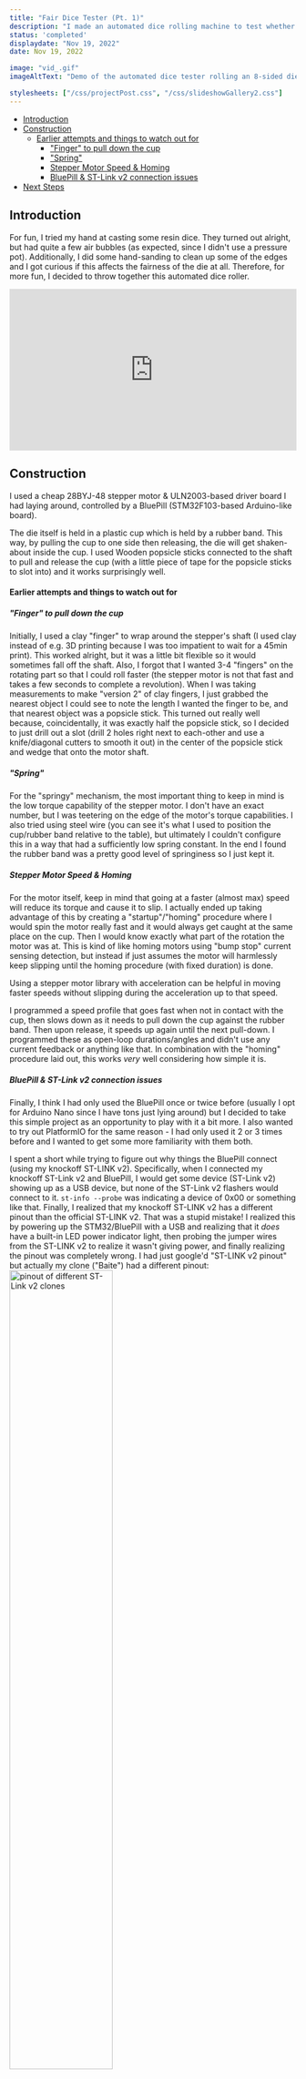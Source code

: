 ```yaml
---
title: "Fair Dice Tester (Pt. 1)"
description: "I made an automated dice rolling machine to test whether a die is fair or not (1-day build).  This is part 1, which covers only the mechanical build (not computer vision)."
status: 'completed'
displaydate: "Nov 19, 2022"
date: Nov 19, 2022

image: "vid_.gif"
imageAltText: "Demo of the automated dice tester rolling an 8-sided die."

stylesheets: ["/css/projectPost.css", "/css/slideshowGallery2.css"]
---
```


- [Introduction](#introduction)
- [Construction](#construction)
    - [Earlier attempts and things to watch out for](#earlier-attempts-and-things-to-watch-out-for)
      - ["Finger" to pull down the cup](#finger-to-pull-down-the-cup)
      - ["Spring"](#spring)
      - [Stepper Motor Speed \& Homing](#stepper-motor-speed--homing)
      - [BluePill \& ST-Link v2 connection issues](#bluepill--st-link-v2-connection-issues)
- [Next Steps](#next-steps)

## Introduction

For fun, I tried my hand at casting some resin dice.  They turned out alright, but had quite a few air bubbles (as expected, since I didn't use a pressure pot).  Additionally, I did some hand-sanding to clean up some of the edges and I got curious if this affects the fairness of the die at all.  Therefore, for more fun, I decided to throw together this automated dice roller.

<iframe src="https://www.youtube.com/embed/gvjzX1176rY" title="YouTube video player" frameborder="0" allow="accelerometer; autoplay; clipboard-write; encrypted-media; gyroscope; picture-in-picture" allowfullscreen style="width:100%; max-width:560px; aspect-ratio: 560/315; margin-left: auto; margin-right: auto; display: block;"></iframe>

## Construction
I used a cheap 28BYJ-48 stepper motor & ULN2003-based driver board I had laying around, controlled by a BluePill (STM32F103-based Arduino-like board).

The die itself is held in a plastic cup which is held by a rubber band.  This way, by pulling the cup to one side then releasing, the die will get shaken-about inside the cup.  I used Wooden popsicle sticks connected to the shaft to pull and release the cup (with a little piece of tape for the popsicle sticks to slot into) and it works surprisingly well.

#### Earlier attempts and things to watch out for

##### "Finger" to pull down the cup
Initially, I used a clay "finger" to wrap around the stepper's shaft (I used clay instead of e.g. 3D printing because I was too impatient to wait for a 45min print).  This worked alright, but it was a little bit flexible so it would sometimes fall off the shaft.  Also, I forgot that I wanted 3-4 "fingers" on the rotating part so that I could roll faster (the stepper motor is not that fast and takes a few seconds to complete a revolution).  When I was taking measurements to make "version 2" of clay fingers, I just grabbed the nearest object I could see to note the length I wanted the finger to be, and that nearest object was a popsicle stick.  This turned out really well because, coincidentally, it was exactly half the popsicle stick, so I decided to just drill out a slot (drill 2 holes right next to each-other and use a knife/diagonal cutters to smooth it out) in the center of the popsicle stick and wedge that onto the motor shaft.

##### "Spring"
For the "springy" mechanism, the most important thing to keep in mind is the low torque capability of the stepper motor.  I don't have an exact number, but I was teetering on the edge of the motor's torque capabilities.  I also tried using steel wire (you can see it's what I used to position the cup/rubber band relative to the table), but ultimately I couldn't configure this in a way that had a sufficiently low spring constant.  In the end I found the rubber band was a pretty good level of springiness so I just kept it.

##### Stepper Motor Speed & Homing
For the motor itself, keep in mind that going at a faster (almost max) speed will reduce its torque and cause it to slip.  I actually ended up taking advantage of this by creating a "startup"/"homing" procedure where I would spin the motor really fast and it would always get caught at the same place on the cup.  Then I would know exactly what part of the rotation the motor was at.  This is kind of like homing motors using "bump stop" current sensing detection, but instead if just assumes the motor will harmlessly keep slipping until the homing procedure (with fixed duration) is done.

Using a stepper motor library with acceleration can be helpful in moving faster speeds without slipping during the acceleration up to that speed.

I programmed a speed profile that goes fast when not in contact with the cup, then slows down as it needs to pull down the cup against the rubber band.  Then upon release, it speeds up again until the next pull-down.  I programmed these as open-loop durations/angles and didn't use any current feedback or anything like that.  In combination with the "homing" procedure laid out, this works *very* well considering how simple it is.

##### BluePill & ST-Link v2 connection issues
Finally, I think I had only used the BluePill once or twice before (usually I opt for Arduino Nano since I have tons just lying around) but I decided to take this simple project as an opportunity to play with it a bit more.  I also wanted to try out PlatformIO for the same reason - I had only used it 2 or 3 times before and I wanted to get some more familiarity with them both.

I spent a short while trying to figure out why things the BluePill connect (using my knockoff ST-LINK v2).  Specifically, when I connected my knockoff ST-Link v2 and BluePill, I would get some device (ST-Link v2) showing up as a USB device, but none of the ST-Link v2 flashers would connect to it.  `st-info --probe` was indicating a device of 0x00 or something like that.  Finally, I realized that my knockoff ST-LINK v2 has a different pinout than the official ST-LINK v2.  That was a stupid mistake!  I realized this by powering up the STM32/BluePill with a USB and realizing that it *does* have a built-in LED power indicator light, then probing the jumper wires from the ST-LINK v2 to realize it wasn't giving power, and finally realizing the pinout was completely wrong.  I had just google'd "ST-LINK v2 pinout" but actually my clone ("Baite") had a different pinout: <img alt="pinout of different ST-Link v2 clones" src="https://tenbaht.github.io/sduino/hardware/ST-LinkV2_pinout_01.jpg" style="width:60%; margin-left: auto; margin-right: auto" />

## Next Steps
In the next part, I will go through the computer vision used for automatically recording which die was rolled.  I had spent a couple hours on this but it wasn't working very well so I'm going to return later when I have more time.

<!-- <script src="/scripts/googlephotos_carousel.js" async></script>
<div class="pa-gallery-player-widget" style="width:100%; height:480px; display:none;"
  data-link="https://photos.app.goo.gl/fsPyC3WMRAXTxogz5"
  data-title="Fair Dice Tester"
  data-description="8 new items added to shared album">
  <object data="https://lh3.googleusercontent.com/9-uxi6wTOpJ9ATTewNhfiKsw7HPMrPjpsdntQqU-Ci9aWzwVn603wTaQ6NR_ikpiGsXrJnmF0Zg4AtbEsPOf3fGP4b3KGGsWO027F0QuuB1Jtq1sWUBwQYXdIY-nJpNe4r26uunXqg4=w1920-h1080"></object>
  <object data="https://lh3.googleusercontent.com/ta-20DES9ZCU-lGtU1pmrOTZ721YWdVk3QvskwyHZtFrSIHOzD3z_2iLKyFjQd3794hlaFJ02mHpjHt8o_4380fpJBjEYK6v1VCRbVjLXs35VzjskzC7N7IuTlPex0Lbcyli7YK1pwY=w1920-h1080"></object>
  <object data="https://lh3.googleusercontent.com/lRrgHb-N5ApeMexcoI6SzBJon0lBKbcM3KIVZghMFFgzrGNOD_0H3dAXLfZBET11NbhpW03tuS5ZPH02JUmbY_Idsn01EPPHTIXx3SyobrfIZMpB1KsyLXUyJfi7TQ9kTkYu9j4kL3E=w1920-h1080"></object>
  <object data="https://lh3.googleusercontent.com/12YwrpFWgXcAxe5JWjlF9M6k9YwrNF8VDOk5IDAXCLyFyoJgMl_bQ0NktWYWjCo7ZWCuWgk4Cahua4m9Gfto22ft58uj_xkH2K5UpWK7y5rpWCxFX_SkWd4UT7CfFXXffGPLRks5yYk=w1920-h1080"></object>
  <object data="https://lh3.googleusercontent.com/dzlXjftUsggX6K2RpkIg45XhxyzvXXzR_5WUJNFvkdaQ9nLhAiuyU5M7HUip4PDnFFuZ0Mkr3xKhvibN61vMteenCG4bg3ZpSG9_0kUPJ-yr03jqiXOoh2U6ZVjyzGUp4MhEX4IxIRU=w1920-h1080"></object>
  <object data="https://lh3.googleusercontent.com/Vwlag8LIWzjq-8722qyI1PYNQHcDvP2mJnOf_63v-VxsyImRLNKO7VYjEqbdE8n8beKBK32ZYDVqjfKD_i0p5DwQonZzxwGqymfqTWnEc98W3xmvz-EWXzIEMNzOkfm-niQN21BpMX8=w1920-h1080"></object>
  <object data="https://lh3.googleusercontent.com/60x1lM_2VzfAWooxn-Hd4XJ_PwJgSegRsWb6s88ZhkH_s4_vY3C13iT7q4ezO8fJEJLS1oTq-f8Ro-z0P9HrIxx7uZ0M4DPfGORLb10wy3eH4JSe_iRKL-X3NZxvAgubgf4tMmkf9eU=w1920-h1080"></object>
  <object data="https://lh3.googleusercontent.com/TnIk_H7iByGHaKyY0iuwkNVVvNq4JfSf-TksIV3WsQq4cvZmG42rkj6snt51k7_bm_0PPogTSAxWDvEy_ooGlwmu00AnT3SANmgi2as_1UxSC2C9ICGIa6LPXw3D89Ok3zOedZ_85pE=w1920-h1080"></object>
</div> -->
